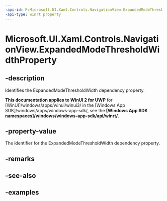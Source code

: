 ```yaml
---
-api-id: P:Microsoft.UI.Xaml.Controls.NavigationView.ExpandedModeThresholdWidthProperty
-api-type: winrt property
---
```

<!-- Property syntax.
public DependencyProperty ExpandedModeThresholdWidthProperty { get; }
-->

# Microsoft.UI.Xaml.Controls.NavigationView.ExpandedModeThresholdWidthProperty


## -description

Identifies the ExpandedModeThresholdWidth dependency property.


**This documentation applies to WinUI 2 for UWP** for [WinUI]/windows/apps/winui/winui3/ in the [Windows App SDK]/windows/apps/windows-app-sdk/, see the **[Windows App SDK namespaces]/windows/windows-app-sdk/api/winrt/**.

## -property-value

The identifier for the ExpandedModeThresholdWidth dependency property.


## -remarks


## -see-also


## -examples


